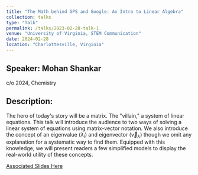 ```yaml
---
title: "The Math behind GPS and Google: An Intro to Linear Algebra"
collection: talks
type: "Talk"
permalink: /talks/2023-02-28-talk-1
venue: "University of Virginia, STEM Communication"
date: 2024-02-28
location: "Charlottesville, Virginia"
---
```


## Speaker: Mohan Shankar
c/o 2024, Chemistry
## Description:
The hero of today's story will be a matrix. The "villain," a system of linear equations. This talk will introduce the audience to two ways of solving a linear system of equations using matrix-vector notation. We also introduce the concept of an eigenvalue $(\lambda_i )$ and eigenvector $(\vec{v}_{\lambda})$ though we omit any explanation for a systematic way to find them. Equipped with this knowledge, we will present readers a few simplified models to display the real-world utility of these concepts.

[Associated Slides Here](http://stemforvirginia.github.io/files/stemm_comm1.pdf)
